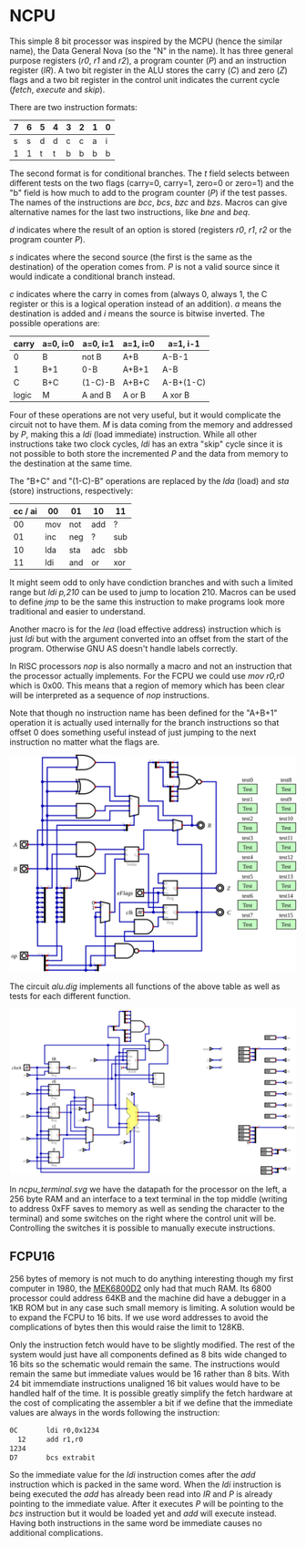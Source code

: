 # NCPU

This simple 8 bit processor was inspired by the MCPU (hence the similar name),
the Data General Nova (so the "N" in the name). It has three general purpose
registers (*r0*, *r1* and *r2*), a program counter (*P*) and an instruction
register (*IR*). A two bit register in the ALU stores the carry (*C*) and
zero (*Z*) flags and a two bit register in the control unit indicates the
current cycle (*fetch*, *execute* and *skip*).

There are two instruction formats:

| 7 | 6 | 5 | 4 | 3 | 2 | 1 | 0 |
|---|---|---|---|---|---|---|---|
| s | s | d | d | c | c | a | i |
| 1 | 1 | t | t | b | b | b | b |

The second format is for conditional branches. The *t* field selects between
different tests on the two flags (carry=0, carry=1, zero=0 or zero=1) and the
"b" field is how much to add to the program counter (*P*) if the test passes.
The names of the instructions are *bcc*, *bcs*, *bzc* and *bzs*. Macros can
give alternative names for the last two instructions, like *bne* and *beq*.

*d* indicates where the result of an option is stored (registers *r0*, *r1*,
*r2* or the program counter *P*).

*s* indicates where the second source (the first is the same as the destination)
of the operation comes from. *P* is not a valid source since it would indicate
a conditional branch instead.

*c* indicates where the carry in comes from (always 0, always 1, the C register
or this is a logical operation instead of an addition). *a* means the destination 
is added and *i* means the source is bitwise inverted. The possible operations are:

| carry | a=0, i=0 | a=0, i=1 | a=1, i=0 | a=1, i-1 |
|-------|----------|----------|----------|----------|
| 0     | B        | not B    | A+B      | A-B-1    |
| 1     | B+1      | 0-B      | A+B+1    | A-B      |
| C     | B+C      | (1-C)-B  | A+B+C    | A-B+(1-C)|
| logic | M        | A and B  | A or  B  | A xor B  | 

Four of these operations are not very useful, but it would complicate the circuit
not to have them. *M* is data coming from the memory and addressed by *P*, making
this a *ldi* (load immediate) instruction. While all other instructions take two
clock cycles, *ldi* has an extra "skip" cycle since it is not possible to both
store the incremented *P* and the data from memory to the destination at the same time.

The "B+C" and "(1-C)-B" operations are replaced by the *lda* (load) and *sta* (store)
instructions, respectively:

| cc / ai | 00  | 01  | 10  | 11  |
|---------|-----|-----|-----|-----|
| 00      | mov | not | add | ?   |
| 01      | inc | neg | ?   | sub |
| 10      | lda | sta | adc | sbb |
| 11      | ldi | and | or  | xor |

It might seem odd to only have condiction branches and with such a limited range
but *ldi p,210* can be used to jump to location 210. Macros can be used to define
*jmp* to be the same this instruction to make programs look more traditional and easier
to understand.

Another macro is for the *lea* (load effective address) instruction which is just
*ldi* but with the argument converted into an offset from the start of the
program. Otherwise GNU AS doesn't handle labels correctly.

In RISC processors *nop* is also normally a macro and not an instruction that
the processor actually implements. For the FCPU we could use *mov r0,r0* which
is 0x00. This means that a region of memory which has been clear will be
interpreted as a sequence of *nop* instructions.

Note that though no instruction name has been defined for the "A+B+1" operation
it is actually used internally for the branch instructions so that offset 0 does
something useful instead of just jumping to the next instruction no matter what
the flags are.

![ALU](alu.svg)

The circuit *alu.dig* implements all functions of the above table as well
as tests for each different function.

![NCPU system](ncpu_terminal.svg)

In *ncpu_terminal.svg* we have the datapath for the processor on the left,
a 256 byte RAM and an interface to a text terminal in the top middle
(writing to address 0xFF saves to memory as well as sending the character
to the terminal) and some switches on the right where the control unit
will be. Controlling the switches it is possible to manually execute
instructions.

## FCPU16

256 bytes of memory is not much to do anything interesting though my first
computer in 1980, the [MEK6800D2](https://en.wikipedia.org/wiki/MEK6800D2)
only had that much RAM. Its 6800 processor could address 64KB and the
machine did have a debugger in a 1KB ROM but in any case such small memory
is limiting. A solution would be to expand the FCPU to 16 bits. If we use
word addresses to avoid the complications of bytes then this would raise the
limit to 128KB.

Only the instruction fetch would have to be slightly modified. The rest of
the system would just have all components defined as 8 bits wide changed to
16 bits so the schematic would remain the same. The instructions would
remain the same but immediate values would be 16 rather than 8 bits. With
24 bit immemdiate instructions unaligned 16 bit values would have to be
handled half of the time. It is possible greatly simplify the fetch hardware
at the cost of complicating the assembler a bit if we define that the
immediate values are always in the words following the instruction:

    0C       ldi r0,0x1234
      12     add r1,r0
    1234
    D7       bcs extrabit

So the immediate value for the *ldi* instruction comes after the *add*
instruction which is packed in the same word. When the *ldi* instruction
is being executed the *add* has already been read into *IR* and *P* is
already pointing to the immediate value. After it executes *P* will be
pointing to the *bcs* instruction but it would be loaded yet and *add*
will execute instead. Having both instructions in the same word be
immediate causes no additional complications.
